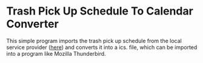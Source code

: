 # Trash Pick Up Schedule To Calendar Converter

This simple program imports  the trash pick up schedule from the local service provider ([here](https://www.awhttps://www.awl-neuss.de/nc/abfallkalender.html))
and converts it into a ics. file, which can be imported into a program like Mozilla Thunderbird.